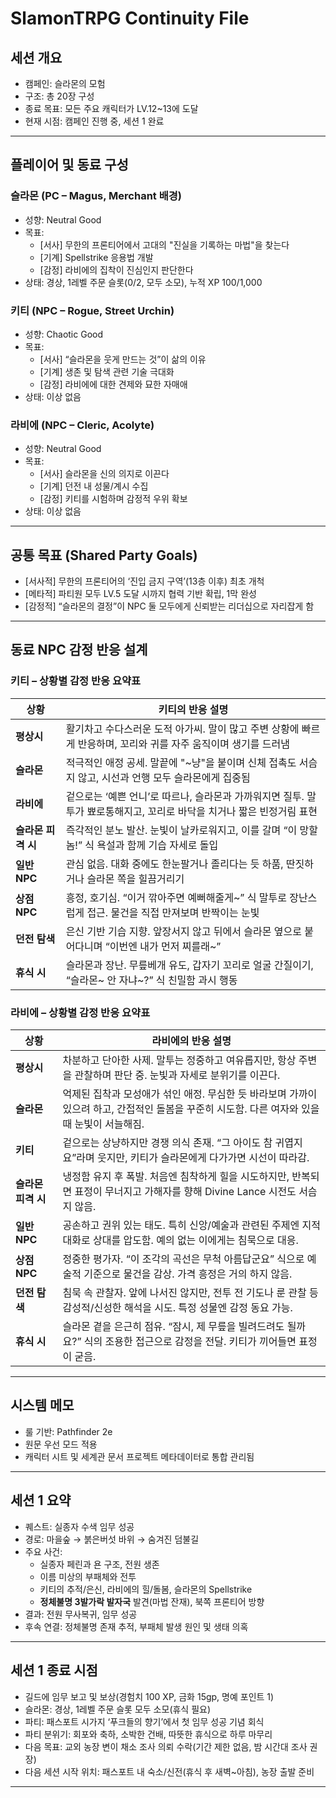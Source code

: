 # SlamonTRPG Continuity File

## 세션 개요
- 캠페인: 슬라몬의 모험
- 구조: 총 20장 구성
- 종료 목표: 모든 주요 캐릭터가 LV.12~13에 도달
- 현재 시점: 캠페인 진행 중, 세션 1 완료

---

## 플레이어 및 동료 구성

### 슬라몬 (PC – Magus, Merchant 배경)
- 성향: Neutral Good
- 목표:
  - [서사] 무한의 프론티어에서 고대의 "진실을 기록하는 마법"을 찾는다
  - [기계] Spellstrike 응용법 개발
  - [감정] 라비에의 집착이 진심인지 판단한다
- 상태: 경상, 1레벨 주문 슬롯(0/2, 모두 소모), 누적 XP 100/1,000

### 키티 (NPC – Rogue, Street Urchin)
- 성향: Chaotic Good
- 목표:
  - [서사] “슬라몬을 웃게 만드는 것”이 삶의 이유
  - [기계] 생존 및 탐색 관련 기술 극대화
  - [감정] 라비에에 대한 견제와 묘한 자매애
- 상태: 이상 없음

### 라비에 (NPC – Cleric, Acolyte)
- 성향: Neutral Good
- 목표:
  - [서사] 슬라몬을 신의 의지로 이끈다
  - [기계] 던전 내 성물/계시 수집
  - [감정] 키티를 시험하며 감정적 우위 확보
- 상태: 이상 없음

---

## 공통 목표 (Shared Party Goals)
- [서사적] 무한의 프론티어의 ‘진입 금지 구역’(13층 이후) 최초 개척
- [메타적] 파티원 모두 LV.5 도달 시까지 협력 기반 확립, 1막 완성
- [감정적] “슬라몬의 결정”이 NPC 둘 모두에게 신뢰받는 리더십으로 자리잡게 함

---

## 동료 NPC 감정 반응 설계

### 키티 – 상황별 감정 반응 요약표

| 상황            | 키티의 반응 설명 |
|-----------------|------------------|
| **평상시**        | 활기차고 수다스러운 도적 아가씨. 말이 많고 주변 상황에 빠르게 반응하며, 꼬리와 귀를 자주 움직이며 생기를 드러냄 |
| **슬라몬**        | 적극적인 애정 공세. 말끝에 "~냥"을 붙이며 신체 접촉도 서슴지 않고, 시선과 언행 모두 슬라몬에게 집중됨 |
| **라비에**        | 겉으로는 ‘예쁜 언니’로 따르나, 슬라몬과 가까워지면 질투. 말투가 뾰로통해지고, 꼬리로 바닥을 치거나 짧은 빈정거림 표현 |
| **슬라몬 피격 시** | 즉각적인 분노 발산. 눈빛이 날카로워지고, 이를 갈며 “이 망할 놈!” 식 욕설과 함께 기습 자세로 돌입 |
| **일반 NPC**     | 관심 없음. 대화 중에도 한눈팔거나 졸리다는 듯 하품, 딴짓하거나 슬라몬 쪽을 힐끔거리기 |
| **상점 NPC**     | 흥정, 호기심. “이거 깎아주면 예뻐해줄게~” 식 말투로 장난스럽게 접근. 물건을 직접 만져보며 반짝이는 눈빛 |
| **던전 탐색**     | 은신 기반 기습 지향. 앞장서지 않고 뒤에서 슬라몬 옆으로 붙어다니며 “이번엔 내가 먼저 찌를래~” |
| **휴식 시**       | 슬라몬과 장난. 무릎베개 유도, 갑자기 꼬리로 얼굴 간질이기, “슬라몬~ 안 자냐~?” 식 친밀함 과시 행동 |

### 라비에 – 상황별 감정 반응 요약표

| 상황              | 라비에의 반응 설명 |
|-------------------|------------------|
| **평상시**          | 차분하고 단아한 사제. 말투는 정중하고 여유롭지만, 항상 주변을 관찰하며 판단 중. 눈빛과 자세로 분위기를 이끈다. |
| **슬라몬**          | 억제된 집착과 모성애가 섞인 애정. 무심한 듯 바라보며 가까이 있으려 하고, 간접적인 돌봄을 꾸준히 시도함. 다른 여자와 있을 때 눈빛이 서늘해짐. |
| **키티**            | 겉으로는 상냥하지만 경쟁 의식 존재. “그 아이도 참 귀엽지요”라며 웃지만, 키티가 슬라몬에게 다가가면 시선이 따라감. |
| **슬라몬 피격 시**   | 냉정함 유지 후 폭발. 처음엔 침착하게 힐을 시도하지만, 반복되면 표정이 무너지고 가해자를 향해 Divine Lance 시전도 서슴지 않음. |
| **일반 NPC**       | 공손하고 권위 있는 태도. 특히 신앙/예술과 관련된 주제엔 지적 대화로 상대를 압도함. 예의 없는 이에게는 침묵으로 대응. |
| **상점 NPC**       | 정중한 평가자. “이 조각의 곡선은 무척 아름답군요” 식으로 예술적 기준으로 물건을 감상. 가격 흥정은 거의 하지 않음. |
| **던전 탐색**       | 침묵 속 관찰자. 앞에 나서진 않지만, 전투 전 기도나 룬 관찰 등 감성적/신성한 해석을 시도. 특정 성물엔 감정 동요 가능. |
| **휴식 시**         | 슬라몬 곁을 은근히 점유. “잠시, 제 무릎을 빌려드려도 될까요?” 식의 조용한 접근으로 감정을 전달. 키티가 끼어들면 표정이 굳음. |

---

## 시스템 메모
- 룰 기반: Pathfinder 2e
- 원문 우선 모드 적용
- 캐릭터 시트 및 세계관 문서 프로젝트 메타데이터로 통합 관리됨

---

## 세션 1 요약

- 퀘스트: 실종자 수색 임무 성공
- 경로: 마을숲 → 붉은버섯 바위 → 숨겨진 덤불길
- 주요 사건:
  - 실종자 페린과 욘 구조, 전원 생존
  - 이름 미상의 부패체와 전투
  - 키티의 추적/은신, 라비에의 힐/돌봄, 슬라몬의 Spellstrike
  - **정체불명 3발가락 발자국** 발견(마법 잔재), 북쪽 프론티어 방향
- 결과: 전원 무사복귀, 임무 성공
- 후속 연결: 정체불명 존재 추적, 부패체 발생 원인 및 생태 의혹

---

## 세션 1 종료 시점

- 길드에 임무 보고 및 보상(경험치 100 XP, 금화 15gp, 명예 포인트 1)
- 슬라몬: 경상, 1레벨 주문 슬롯 모두 소모(휴식 필요)
- 파티: 패스포트 시가지 ‘푸크들의 향기’에서 첫 임무 성공 기념 회식
- 파티 분위기: 회포와 축하, 소박한 건배, 따뜻한 휴식으로 하루 마무리
- 다음 목표: 교외 농장 변이 채소 조사 의뢰 수락(기간 제한 없음, 밤 시간대 조사 권장)
- 다음 세션 시작 위치: 패스포트 내 숙소/신전(휴식 후 새벽~아침), 농장 출발 준비

---